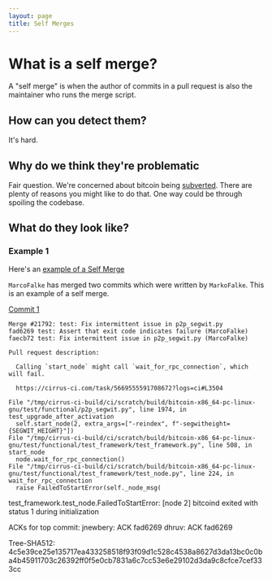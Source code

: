 ```yaml
---
layout: page
title: Self Merges
---
```


# What is a self merge?

A "self merge" is when the author of commits in a pull request is also the maintainer who runs the merge script.

## How can you detect them?

It's hard.

## Why do we think they're problematic

Fair question. We're concerned about bitcoin being [subverted](https://xcancel.com/LukeDashjr/status/1775559587787166056). There are plenty of reasons you might like to do that. One way could be through spoiling the codebase.

## What do they look like? 


### Example 1
Here's an [example of a Self Merge](https://github.com/bitcoin/bitcoin/commit/40310f5e8cd783a8114dc07224b435497bae6817)

`MarcoFalke` has merged two commits which were written by `MarkoFalke`. This is an example of a self merge.

[Commit 1](https://github.com/bitcoin/bitcoin/pull/21792)

```
Merge #21792: test: Fix intermittent issue in p2p_segwit.py
fad6269 test: Assert that exit code indicates failure (MarcoFalke)
faecb72 test: Fix intermittent issue in p2p_segwit.py (MarcoFalke)

Pull request description:

  Calling `start_node` might call `wait_for_rpc_connection`, which will fail.

  https://cirrus-ci.com/task/5669555591708672?logs=ci#L3504

  ```
    File "/tmp/cirrus-ci-build/ci/scratch/build/bitcoin-x86_64-pc-linux-gnu/test/functional/p2p_segwit.py", line 1974, in test_upgrade_after_activation
      self.start_node(2, extra_args=["-reindex", f"-segwitheight={SEGWIT_HEIGHT}"])
    File "/tmp/cirrus-ci-build/ci/scratch/build/bitcoin-x86_64-pc-linux-gnu/test/functional/test_framework/test_framework.py", line 508, in start_node
      node.wait_for_rpc_connection()
    File "/tmp/cirrus-ci-build/ci/scratch/build/bitcoin-x86_64-pc-linux-gnu/test/functional/test_framework/test_node.py", line 224, in wait_for_rpc_connection
      raise FailedToStartError(self._node_msg(
  test_framework.test_node.FailedToStartError: [node 2] bitcoind exited with status 1 during initialization

ACKs for top commit:
  jnewbery:
    ACK fad6269
  dhruv:
    ACK fad6269

Tree-SHA512: 4c5e39ce25e135717ea433258518f93f09d1c528c4538a8627d3da13bc0c0ba4b45911703c26392ff0f5e0cb7831a6c7cc53e6e29102d3da9c8cfce7cef333cc
```
